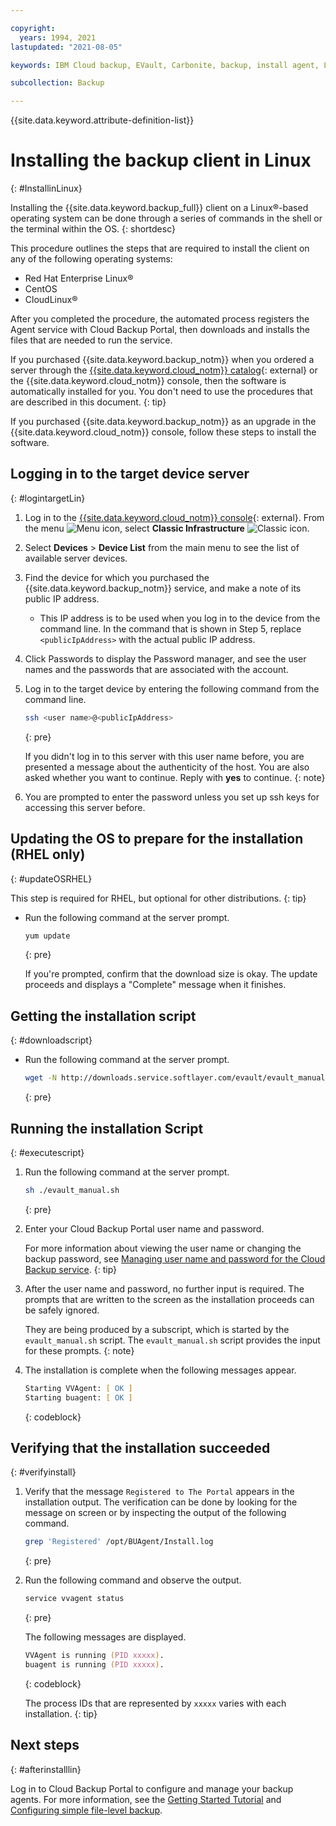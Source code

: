 ```yaml
---

copyright:
  years: 1994, 2021
lastupdated: "2021-08-05"

keywords: IBM Cloud backup, EVault, Carbonite, backup, install agent, Linux

subcollection: Backup

---
```

{{site.data.keyword.attribute-definition-list}}

# Installing the backup client in Linux
{: #InstallinLinux}

Installing the {{site.data.keyword.backup_full}} client on a Linux&reg;-based operating system can be done through a series of commands in the shell or the terminal within the OS.
{: shortdesc}

This procedure outlines the steps that are required to install the client on any of the following operating systems:
* Red Hat Enterprise Linux&reg;
* CentOS
* CloudLinux&reg;

After you completed the procedure, the automated process registers the Agent service with Cloud Backup Portal, then downloads and installs the files that are needed to run the service.

If you purchased {{site.data.keyword.backup_notm}} when you ordered a server through the [{{site.data.keyword.cloud_notm}} catalog](/catalog){: external} or the {{site.data.keyword.cloud_notm}} console, then the software is automatically installed for you. You don't need to use the procedures that are described in this document.
{: tip}

If you purchased {{site.data.keyword.backup_notm}} as an upgrade in the {{site.data.keyword.cloud_notm}} console, follow these steps to install the software.

## Logging in to the target device server
{: #logintargetLin}

1. Log in to the [{{site.data.keyword.cloud_notm}} console](/login){: external}. From the menu ![Menu icon](../icons/icon_hamburger.svg "Menu"), select **Classic Infrastructure** ![Classic icon](../icons/classic.svg "Classic").
2. Select **Devices** > **Device List** from the main menu to see the list of available server devices.
3. Find the device for which you purchased the {{site.data.keyword.backup_notm}} service, and make a note of its public IP address.
   - This IP address is to be used when you log in to the device from the command line. In the command that is shown in Step 5, replace `<publicIpAddress>` with the actual public IP address.
4. Click Passwords to display the Password manager, and see the user names and the passwords that are associated with the account.
5. Log in to the target device by entering the following command from the command line.
    ```zsh
    ssh <user name>@<publicIpAddress>
    ```
    {: pre}

    If you didn't log in to this server with this user name before, you are presented a message about the authenticity of the host. You are also asked whether you want to continue. Reply with **yes** to continue.
    {: note}

6. You are prompted to enter the password unless you set up ssh keys for accessing this server before.

## Updating the OS to prepare for the installation (RHEL only)
{: #updateOSRHEL}

This step is required for RHEL, but optional for other distributions.
{: tip}

- Run the following command at the server prompt.
   ```zsh
   yum update
   ```
   {: pre}

   If you're prompted, confirm that the download size is okay. The update proceeds and displays a "Complete" message when it finishes.

## Getting the installation script
{: #downloadscript}

- Run the following command at the server prompt.
   ```zsh
   wget -N http://downloads.service.softlayer.com/evault/evault_manual.sh
   ```
   {: pre}

## Running the installation Script
{: #executescript}

1. Run the following command at the server prompt.
   ```zsh
   sh ./evault_manual.sh
   ```
   {: pre}

2. Enter your Cloud Backup Portal user name and password.

    For more information about viewing the user name or changing the backup password, see [Managing user name and password for the Cloud Backup service](/docs/Backup?topic=Backup-changePassword).
    {: tip}

3. After the user name and password, no further input is required. The prompts that are written to the screen as the installation proceeds can be safely ignored.

    They are being produced by a subscript, which is started by the `evault_manual.sh` script. The `evault_manual.sh` script provides the input for these prompts.
    {: note}

4. The installation is complete when the following messages appear.

    ```zsh
    Starting VVAgent: [ OK ]
    Starting buagent: [ OK ]
    ```
    {: codeblock}

## Verifying that the installation succeeded
{: #verifyinstall}

1. Verify that the message `Registered to The Portal` appears in the installation output. The verification can be done by looking for the message on screen or by inspecting the output of the following command.
    ```zsh
    grep 'Registered' /opt/BUAgent/Install.log
    ```
    {: pre}

2. Run the following command and observe the output.
    ```zsh
    service vvagent status
    ```
    {: pre}

    The following messages are displayed.
    ```zsh
    VVAgent is running (PID xxxxx).
    buagent is running (PID xxxxx).
    ```
    {: codeblock}

   The process IDs that are represented by `xxxxx` varies with each installation.
   {: tip}

## Next steps
{: #afterinstalllin}

Log in to Cloud Backup Portal to configure and manage your backup agents. For more information, see the [Getting Started Tutorial](/docs/Backup?topic=Backup-getting-started#getting-started) and [Configuring simple file-level backup](/docs/Backup?topic=Backup-configureFileBackup).
